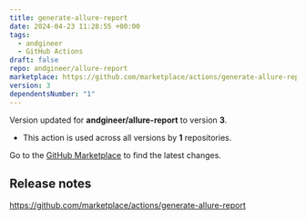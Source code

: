 ```yaml
---
title: generate-allure-report
date: 2024-04-23 11:28:55 +00:00
tags:
  - andgineer
  - GitHub Actions
draft: false
repo: andgineer/allure-report
marketplace: https://github.com/marketplace/actions/generate-allure-report
version: 3
dependentsNumber: "1"
---
```



Version updated for **andgineer/allure-report** to version **3**.
- This action is used across all versions by **1** repositories.

Go to the [GitHub Marketplace](https://github.com/marketplace/actions/generate-allure-report) to find the latest changes.

## Release notes

https://github.com/marketplace/actions/generate-allure-report
